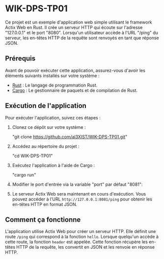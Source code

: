 # WIK-DPS-TP01

Ce projet est un exemple d'application web simple utilisant le framework Actix Web en Rust. Il crée un serveur HTTP qui écoute sur l'adresse "127.0.0.1" et le port "8080". Lorsqu'un utilisateur accède à l'URL "/ping" du serveur, les en-têtes HTTP de la requête sont renvoyés en tant que réponse JSON.

## Prérequis

Avant de pouvoir exécuter cette application, assurez-vous d'avoir les éléments suivants installés sur votre système :

- [Rust](https://www.rust-lang.org/tools/install) : Le langage de programmation Rust.
- [Cargo](https://doc.rust-lang.org/cargo/getting-started/installation.html) : Le gestionnaire de paquets et de compilation de Rust.

## Exécution de l'application

Pour exécuter l'application, suivez ces étapes :

1. Clonez ce dépôt sur votre système :
   
   "git clone https://github.com/al3XIST/WIK-DPS-TP01.git"
   

2. Accédez au répertoire du projet :

   "cd WIK-DPS-TP01"
   

3. Exécutez l'application à l'aide de Cargo :
   
   "cargo run"

4. Modifier le port d'entrée via la variable "port" par défaut "8081":
   

5. Le serveur Actix Web sera maintenant en cours d'exécution. Vous pouvez accéder à l'URL `http://127.0.0.1:8081/ping` pour obtenir les en-têtes HTTP en format JSON.

## Comment ça fonctionne

L'application utilise Actix Web pour créer un serveur HTTP. Elle définit une route `/ping` qui correspond à la fonction `hello`. Lorsque quelqu'un accède à cette route, la fonction `header` est appelée. Cette fonction récupère les en-têtes HTTP de la requête, les convertit en JSON et les renvoie en réponse HTTP.

